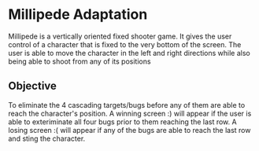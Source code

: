 # Millipede Adaptation
Millipede is a vertically oriented fixed shooter game. It gives the user control of a character that is fixed to the very bottom of the screen. The user is able to move the character in the left and right directions while also being able to shoot from any of its positions

## Objective 
To eliminate the 4 cascading targets/bugs before any of them are able to reach the character's position. A winning screen :) will appear if the user is able to exteriminate all four bugs prior to them reaching the last row. A losing screen :(  will appear if any of the bugs are able to reach the last row and sting the character. 

